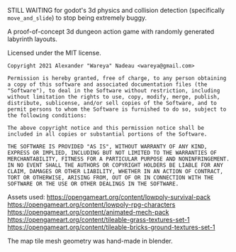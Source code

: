 STILL WAITING for godot's 3d physics and collision detection (specifically `move_and_slide`) to stop being extremely buggy.

A proof-of-concept 3d dungeon action game with randomly generated labyrinth layouts.

Licensed under the MIT license.

```
Copyright 2021 Alexander "Wareya" Nadeau <wareya@gmail.com>

Permission is hereby granted, free of charge, to any person obtaining a copy of this software and associated documentation files (the "Software"), to deal in the Software without restriction, including without limitation the rights to use, copy, modify, merge, publish, distribute, sublicense, and/or sell copies of the Software, and to permit persons to whom the Software is furnished to do so, subject to the following conditions:

The above copyright notice and this permission notice shall be included in all copies or substantial portions of the Software.

THE SOFTWARE IS PROVIDED "AS IS", WITHOUT WARRANTY OF ANY KIND, EXPRESS OR IMPLIED, INCLUDING BUT NOT LIMITED TO THE WARRANTIES OF MERCHANTABILITY, FITNESS FOR A PARTICULAR PURPOSE AND NONINFRINGEMENT. IN NO EVENT SHALL THE AUTHORS OR COPYRIGHT HOLDERS BE LIABLE FOR ANY CLAIM, DAMAGES OR OTHER LIABILITY, WHETHER IN AN ACTION OF CONTRACT, TORT OR OTHERWISE, ARISING FROM, OUT OF OR IN CONNECTION WITH THE SOFTWARE OR THE USE OR OTHER DEALINGS IN THE SOFTWARE.
```

Assets used:
https://opengameart.org/content/lowpoly-survival-pack
https://opengameart.org/content/lowpoly-rpg-characters
https://opengameart.org/content/animated-mech-pack
https://opengameart.org/content/tileable-grass-textures-set-1
https://opengameart.org/content/tileable-bricks-ground-textures-set-1

The map tile mesh geometry was hand-made in blender.
